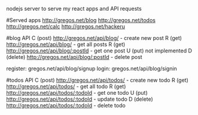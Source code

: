 nodejs server to serve my react apps and API requests

#Served apps
http://gregos.net/blog
http://gregos.net/todos
http://gregos.net/calc
http://gregos.net/hackeru

#blog API
C (post) http://gregos.net/api/blog/ - create new post
R (get) http://gregos.net/api/blog/ - get all posts
R (get) http://gregos.net/api/blog/:postId - get one post
U (put) not implemented
D (delete) http://gregos.net/api/blog/:postId - delete post

register: gregos.net/api/blog/signup
login: gregos.net/api/blog/signin

#todos API
C (post) http://gregos.net/api/todos/ - create new todo
R (get) http://gregos.net/api/todos/ - get all todo
R (get) http://gregos.net/api/todos/:todoId - get one todo
U (put) http://gregos.net/api/todos/:todoId - update todo
D (delete) http://gregos.net/api/todos/:todoId - delete todo